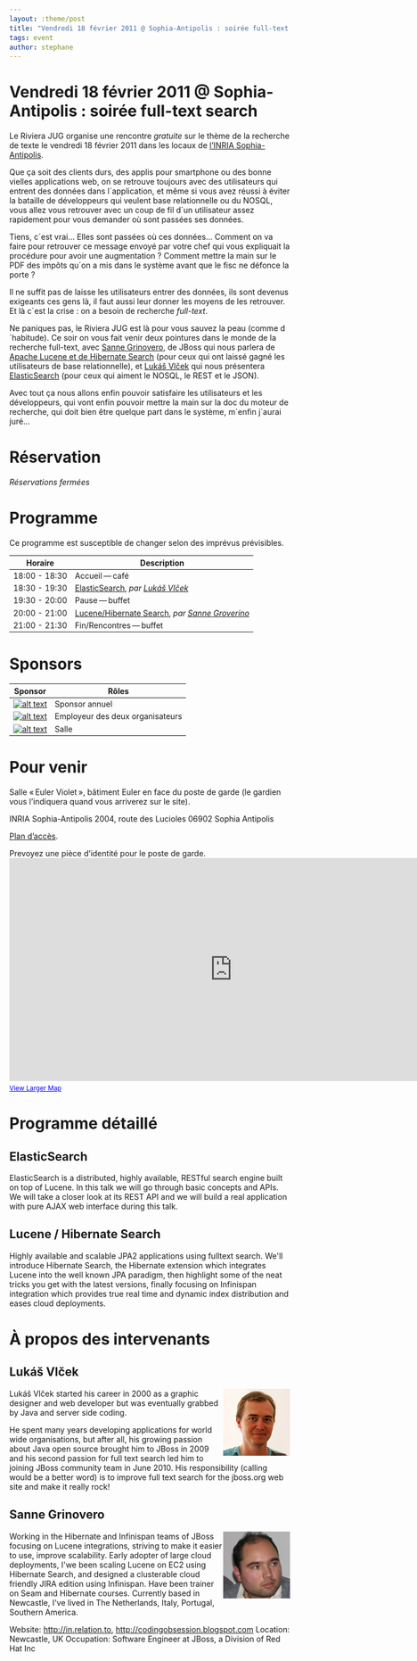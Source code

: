 ```yaml
---
layout: :theme/post
title: "Vendredi 18 février 2011 @ Sophia-Antipolis : soirée full-text search"
tags: event
author: stephane
---
```


# Vendredi 18 février 2011 @ Sophia-Antipolis : soirée full-text search

Le Riviera JUG organise une rencontre *gratuite* sur le thème de la recherche de texte le vendredi 18 février 2011 dans les locaux de [l’INRIA Sophia-Antipolis](http://maps.google.fr/maps?f=q&source=s_q&hl=en&geocode=&q=inria,+sophia-antipolis&sll=47.15984,2.988281&sspn=20.81297,46.757813&ie=UTF8&t=h&ll=43.616722,7.067868&spn=0.005406,0.011415&z=17&iwloc=A).

Que ça soit des clients durs, des applis pour smartphone ou des bonne vielles applications web, on se retrouve toujours avec des utilisateurs qui entrent des données dans l´application, et même si vous avez réussi à éviter la bataille de développeurs qui veulent base relationnelle ou du NOSQL, vous allez vous retrouver avec un coup de fil d´un utilisateur assez rapidement pour vous demander où sont passées ses données.

Tiens, c´est vrai… Elles sont passées où ces données… Comment on va faire pour retrouver ce message envoyé par votre chef qui vous expliquait la procédure pour avoir une augmentation ? Comment mettre la main sur le PDF des impôts qu´on a mis dans le système avant que le fisc ne défonce la porte ?

Il ne suffit pas de laisse les utilisateurs entrer des données, ils sont devenus exigeants ces gens là, il faut aussi leur donner les moyens de les retrouver. Et là c´est la crise : on a besoin de recherche _full-text_.

Ne paniques pas, le Riviera JUG est là pour vous sauvez la peau (comme d´habitude). Ce soir on vous fait venir deux pointures dans le monde de la recherche full-text, avec [Sanne Grinovero](#HSanneGroverino), de JBoss qui nous parlera de [Apache Lucene et de Hibernate Search](#HLucene2FHibernateSearch) (pour ceux qui ont laissé gagné les utilisateurs de base relationnelle), et [Lukáš Vlček](#HLukE1161Vl10Dek) qui nous présentera [ElasticSearch](#HElasticSearch) (pour ceux qui aiment le NOSQL, le REST et le JSON).

Avec tout ça nous allons enfin pouvoir satisfaire les utilisateurs et les développeurs, qui vont enfin pouvoir mettre la main sur la doc du moteur de recherche, qui doit bien être quelque part dans le système, m´enfin j´aurai juré…

# Réservation

_Réservations fermées_



# Programme

<div class='warning'>Ce programme est susceptible de changer selon des imprévus prévisibles.</div>

|Horaire|Description|
|---|---|
|18:00 - 18:30|Accueil — café|
|18:30 - 19:30|[ElasticSearch](#HElasticSearch), _par [Lukáš Vlček](#HLukE1161Vl10Dek)_|
|19:30 - 20:00|Pause — buffet|
|20:00 - 21:00|[Lucene/Hibernate Search](#HLucene2FHibernateSearch), _par [Sanne Groverino](#HSanneGroverino)_|
|21:00 - 21:30|Fin/Rencontres — buffet|

# Sponsors

|Sponsor|Rôles|
|---|---|
|[![alt text]({site.page('Sponsors/index.md').image('avisto-150.png')})](http://www.avisto.com) | Sponsor annuel|
|[![alt text]({site.page('Sponsors/index.md').image('lunatech-research-logo-small.png')})](http://www.lunatech.fr) | Employeur des deux organisateurs|
|[![alt text]({site.page('Sponsors/index.md').image('inria-small-transp.gif')})](http://www.inria.fr)  | Salle|

# Pour venir

Salle « Euler Violet », bâtiment Euler en face du poste de garde (le gardien vous l’indiquera quand vous arriverez sur le site).

INRIA Sophia-Antipolis
2004, route des Lucioles
06902 Sophia Antipolis

[Plan d’accès](http://www-sop.inria.fr/presentation/data/plan_sophia.jpg).

<div class='warning'>Prevoyez une pièce d’identité pour le poste de garde.</div>

<iframe width="800" height="400" frameborder="0" scrolling="no" marginheight="0" marginwidth="0" src="http://maps.google.fr/maps?f=q&amp;source=s_q&amp;hl=en&amp;geocode=&amp;q=inria,+sophia-antipolis&amp;sll=47.15984,2.988281&amp;sspn=20.81297,46.757813&amp;ie=UTF8&amp;t=h&amp;ll=43.626819,7.071934&amp;spn=0.005406,0.011415&amp;z=14&amp;iwloc=A&amp;cid=556043547175134685&amp;output=embed"></iframe><br /><small><a href="http://maps.google.fr/maps?f=q&amp;source=embed&amp;hl=en&amp;geocode=&amp;q=inria,+sophia-antipolis&amp;sll=47.15984,2.988281&amp;sspn=20.81297,46.757813&amp;ie=UTF8&amp;t=h&amp;ll=43.626819,7.071934&amp;spn=0.005406,0.011415&amp;z=14&amp;iwloc=A&amp;cid=556043547175134685" style="color:#0000FF;text-align:left">View Larger Map</a></small>

# Programme détaillé

## ElasticSearch

ElasticSearch is a distributed, highly available, RESTful search engine built on top of Lucene. In this talk we will go through basic concepts and APIs. We will take a closer look at its REST API and we will build a real application with pure AJAX web interface during this talk.

## Lucene / Hibernate Search

Highly available and scalable JPA2 applications using fulltext search. We'll introduce Hibernate Search, the Hibernate extension which integrates Lucene into the well known JPA paradigm, then highlight some of the neat tricks you get with the latest versions, finally focusing on Infinispan integration which provides true real time and dynamic index distribution and eases cloud deployments.



# À propos des intervenants

## Lukáš Vlček

<img style='float: right' src='lukas-vlcek.jpg'/>

Lukáš Vlček started his career in 2000 as a graphic designer and web developer but was eventually grabbed by Java and server side coding.

He spent many years developing applications for world wide organisations, but after all, his growing passion about Java open source brought him to JBoss in 2009 and his second passion for full text search led him to joining JBoss community team in June 2010. His responsibility (calling would be a better word) is to improve full text search for the jboss.org web site and make it really rock!

## Sanne Grinovero

<img style='float: right' src='sanne-grinovero-120.jpg'/>

Working in the Hibernate and Infinispan teams of JBoss focusing on Lucene integrations, striving to make it easier to use, improve scalability. Early adopter of large cloud deployments, I'we been scaling Lucene on EC2 using Hibernate Search, and designed a clusterable cloud friendly JIRA edition using Infinispan. Have been trainer on Seam and Hibernate courses. Currently based in Newcastle, I've lived in The Netherlands, Italy, Portugal, Southern America.

Website: http://in.relation.to, http://codingobsession.blogspot.com
Location: Newcastle, UK
Occupation: Software Engineer at JBoss, a Division of Red Hat Inc
